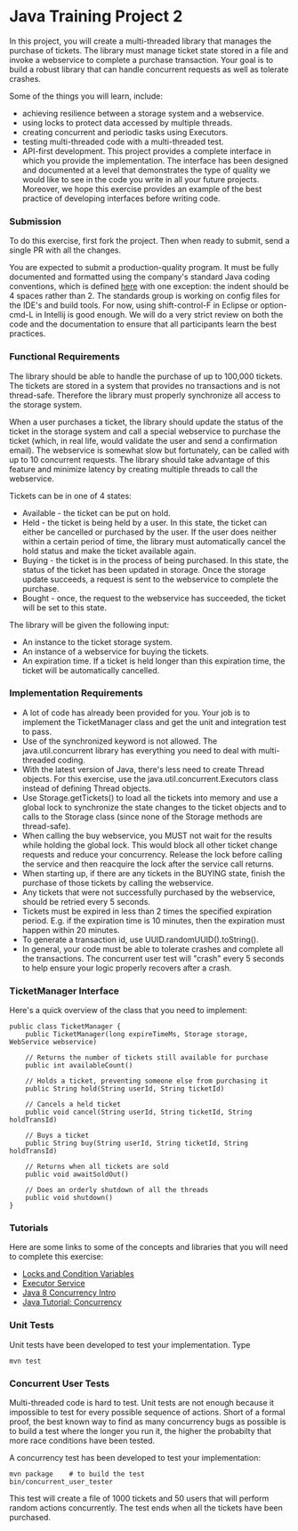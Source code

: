 Java Training Project 2
=======================

In this project, you will create a multi-threaded library 
that manages the purchase of tickets. The library must manage
ticket state stored in a file and invoke a webservice to complete
a purchase transaction. Your goal is to build a robust library 
that can handle concurrent requests as well as tolerate crashes.

Some of the things you will learn, include:

* achieving resilience between a storage system and a webservice.
* using locks to protect data accessed by multiple threads.
* creating concurrent and periodic tasks using Executors.
* testing multi-threaded code with a multi-threaded test.
* API-first development. This project provides a complete interface
  in which you provide the implementation. The interface has been
  designed and documented at a level that demonstrates the type of 
  quality we would like to see in the code you write in all 
  your future projects. Moreover, we hope this exercise provides
  an example of the best practice of developing interfaces
  before writing code.

### Submission

To do this exercise, first fork the project. Then when ready to submit,
send a single PR with all the changes.

You are expected to submit a production-quality program. It must be
fully documented and formatted using the company's standard Java
coding conventions, which is defined 
[here](https://google.github.io/styleguide/javaguide.html)
with one exception: the indent should be 4 spaces rather than 2. The
standards group is working on config files for the IDE's and build
tools. For now, using shift-control-F in Eclipse or option-cmd-L in
Intellij is good enough. We
will do a very strict review on both the code and the
documentation to ensure that all participants learn the best
practices.

### Functional Requirements

The library should be able to handle the purchase of up to 100,000
tickets. The tickets are stored in a system that
provides no transactions and is not thread-safe.
Therefore the library must properly synchronize all access to
the storage system.

When a user purchases a ticket, the library should update the status
of the ticket in the storage system and call a special webservice to
purchase the ticket (which, in real life, would
validate the user and send a confirmation email).
The webservice is somewhat slow but fortunately, can be called
with up to 10 concurrent requests. The library should take advantage
of this feature and minimize latency by creating multiple
threads to call the webservice.

Tickets can be in one of 4 states:
* Available - the ticket can be put on hold.
* Held - the ticket is being held by a user. In this state, the ticket
  can either be cancelled or purchased by the user. If the user does
  neither within a certain period of time, the library must 
  automatically cancel the hold status and make the ticket available
  again.
* Buying - the ticket is in the process of being purchased. In this 
  state, the status of the ticket has been updated in storage. Once the
  storage update succeeds, a request is sent to the webservice to
  complete the purchase.
* Bought - once, the request to the webservice has succeeded, the ticket
  will be set to this state.

The library will be given the following input:
* An instance to the ticket storage system.
* An instance of a webservice for buying the tickets.
* An expiration time. If a ticket is held longer than this expiration
time, the ticket will be automatically cancelled.


### Implementation Requirements

* A lot of code has already been provided for you. Your job is to
  implement the TicketManager class and get the unit and integration
  test to pass.
* Use of the synchronized keyword is not allowed. The
  java.util.concurrent library has everything you need to deal with
  multi-threaded coding.
* With the latest version of Java, there's less need to create
  Thread objects. For this exercise, use the
  java.util.concurrent.Executors class instead of
  defining Thread objects.
* Use Storage.getTickets() to load all the tickets into memory and
  use a global lock to synchronize the state changes to the ticket objects
  and to calls to the Storage class (since none of the Storage 
  methods are thread-safe).
* When calling the buy webservice, you MUST not wait for the results
  while holding the global lock. This would block all other ticket 
  change requests and reduce your concurrency. Release the lock before
  calling the service and then reacquire the lock after the service
  call returns.
* When starting up, if there are any tickets in the BUYING state,
  finish the purchase of those tickets by calling the webservice.
* Any tickets that were not successfully purchased by the webservice,
  should be retried every 5 seconds.
* Tickets must be expired in less than 2 times the specified expiration
  period. E.g. if the expiration time is 10 minutes, then the expiration
  must happen within 20 minutes.
* To generate a transaction id, use UUID.randomUUID().toString().
* In general, your code must be able to tolerate crashes and complete
  all the transactions. The concurrent user test will "crash" every
  5 seconds to help ensure your logic properly recovers after a crash.

### TicketManager Interface

Here's a quick overview of the class that you need to implement:

```
public class TicketManager {
    public TicketManager(long expireTimeMs, Storage storage, WebService webservice)

    // Returns the number of tickets still available for purchase
    public int availableCount()

    // Holds a ticket, preventing someone else from purchasing it
    public String hold(String userId, String ticketId)

    // Cancels a held ticket
    public void cancel(String userId, String ticketId, String holdTransId)

    // Buys a ticket
    public String buy(String userId, String ticketId, String holdTransId)

    // Returns when all tickets are sold
    public void awaitSoldOut()

    // Does an orderly shutdown of all the threads
    public void shutdown()
}
```

### Tutorials

Here are some links to some of the concepts and libraries that you will need to complete this exercise:

* [Locks and Condition Variables](http://www.math.uni-hamburg.de/doc/java/tutorial/essential/threads/explicitlocks.html)
* [Executor Service](http://tutorials.jenkov.com/java-util-concurrent/executorservice.html)
* [Java 8 Concurrency Intro](http://winterbe.com/posts/2015/04/07/java8-concurrency-tutorial-thread-executor-examples/)
* [Java Tutorial: Concurrency](https://docs.oracle.com/javase/tutorial/essential/concurrency/)


### Unit Tests

Unit tests have been developed to test your implementation. Type

```
mvn test
```

### Concurrent User Tests

Multi-threaded code is hard to test. Unit tests are not enough because it
impossible to test for every possible sequence of actions.
Short of a formal proof, the best known way to find as many concurrency bugs
as possible is to build a test where the longer you run it, the higher
the probabilty that more race conditions have been tested.

A concurrency test has been developed to test your
implementation:

```
mvn package    # to build the test
bin/concurrent_user_tester
```

This test will create a file of 1000 tickets and 50 users that will
perform random actions concurrently. The test ends when all the 
tickets have been purchased.
